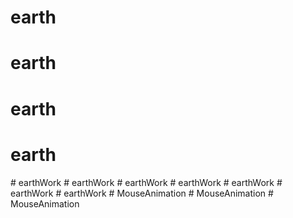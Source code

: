 # earth
# earth
# earth
# earth
#   e a r t h W o r k  
 #   e a r t h W o r k  
 #   e a r t h W o r k  
 #   e a r t h W o r k  
 #   e a r t h W o r k  
 #   e a r t h W o r k  
 # earthWork
#   M o u s e A n i m a t i o n  
 #   M o u s e A n i m a t i o n  
 #   M o u s e A n i m a t i o n  
 